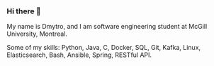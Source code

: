 ### Hi there 👋

My name is Dmytro, and I am software engineering student at McGill University, Montreal.

Some of my skills:
Python, Java, C, Docker, SQL, Git, Kafka, Linux, Elasticsearch, Bash, Ansible, Spring, RESTful API.


<!--
**dmytromartyniuk/dmytromartyniuk** is a ✨ _special_ ✨ repository because its `README.md` (this file) appears on your GitHub profile.

Here are some ideas to get you started:

- 🔭 I’m currently working on ...
- 🌱 I’m currently learning ...
- 👯 I’m looking to collaborate on ...
- 🤔 I’m looking for help with ...
- 💬 Ask me about ...
- 📫 How to reach me: ...
- 😄 Pronouns: ...
- ⚡ Fun fact: ...
-->
